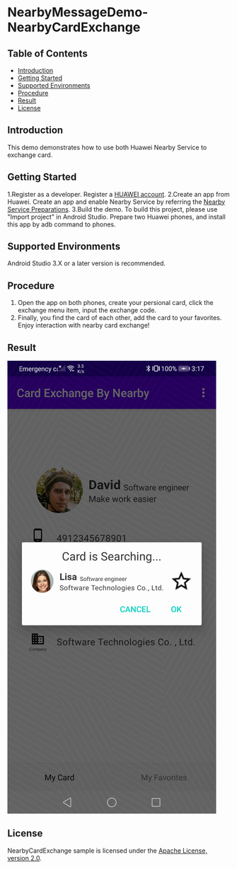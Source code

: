 # NearbyMessageDemo-NearbyCardExchange

## Table of Contents

 * [Introduction](#introduction)
 * [Getting Started](#Getting-Started)
 * [Supported Environments](#supported-environments)
 * [Procedure](#procedure)
 * [Result](#result)
 * [License](#license)

## Introduction
This demo demonstrates how to use both Huawei Nearby Service to exchange card. 

## Getting Started

1.Register as a developer.
Register a [HUAWEI account](https://developer.huawei.com/consumer/en/).
2.Create an app from Huawei.
Create an app and enable Nearby Service by referring the [Nearby Service Preparations](https://developer.huawei.com/consumer/en/doc/development/HMS-Guides/nearby-service-preparation).
3.Build the demo.
To build this project, please use "Import project" in Android Studio.
Prepare two Huawei phones, and install this app by adb command to phones.

## Supported Environments
Android Studio 3.X or a later version is recommended.

## Procedure
1. Open the app on both phones, create your persional card, click the exchange menu item, input the exchange code.
2. Finally, you find the card of each other, add the card to your favorites. Enjoy interaction with nearby card exchange!

## Result
<img src="Result_1.jpg">

## License
NearbyCardExchange sample is licensed under the [Apache License, version 2.0](http://www.apache.org/licenses/LICENSE-2.0).
